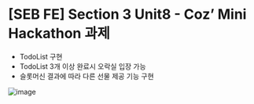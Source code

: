 # [SEB FE] Section 3 Unit8 - Coz’ Mini Hackathon 과제

- TodoList 구현
- TodoList 3개 이상 완료시 오락실 입장 가능
- 슬롯머신 결과에 따라 다른 선물 제공 기능 구현

![image](https://github.com/WONHO22/TodoListAndGame/assets/129931980/4b90a5e7-36e2-49fd-ab56-1c57c47328f2)

